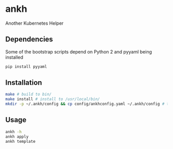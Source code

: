 # ankh

Another Kubernetes Helper

## Dependencies
Some of the bootstrap scripts depend on Python 2 and pyyaml being installed
```sh
pip install pyyaml
```

## Installation

```sh
make # build to bin/
make install # install to /usr/local/bin/
mkdir -p ~/.ankh/config && cp config/ankhconfig.yaml ~/.ankh/config # to get a default config
```

## Usage

```sh
ankh -h
ankh apply
ankh template
```
